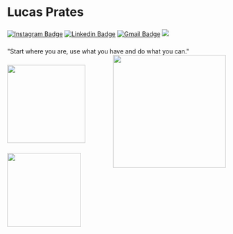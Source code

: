 # Lucas Prates

###

[![Instagram Badge](https://img.shields.io/badge/-@prateslr-9370DB?style=flat-square&labelColor=9370DB&logo=instagram&logoColor=white&link=https://instagram.com/prateslr/)](https://instagram.com/prateslr/) 
[![Linkedin Badge](https://img.shields.io/badge/-Lucas%20Prates-9370DB?style=flat-square&logo=Linkedin&logoColor=white&link=https://www.linkedin.com/me?trk=p_mwlite_feed-secondary_nav)](https://www.linkedin.com/me?trk=p_mwlite_feed-secondary_nav) 
[![Gmail Badge](https://img.shields.io/badge/-lucas.rprates077@gmail.com-9370DB?style=flat-square&logo=Gmail&logoColor=white&link=mailto:lucas.rprates077@gmail.com)](mailto:lucas.rprates077@gmail.com)
<img src="https://visitor-badge.laobi.icu/badge?page_id=pratestech.pratestech&right_color=MediumPurple&left_text=viwers"/>

###

<div align="left">
  "Start where you are, use what you have and do what you can."
  <img align="right" width="260" src="https://pratestech.github.io/pratestech/octocat.png"/>
  
</div>

###

<div align="left">
  <a href="https://github.com/pratestech">
  <img height="180em" src="https://github-readme-stats.vercel.app/api?username=pratestech&show_icons=true&theme=dark&include_all_commits=true&count_private=true"/>    
</div>

###

<p align="left">
  <a href="https://skillicons.dev">
    <img width="170" src="https://skillicons.dev/icons?i=html,css,js,figma" />
  </a>
</p>

###
